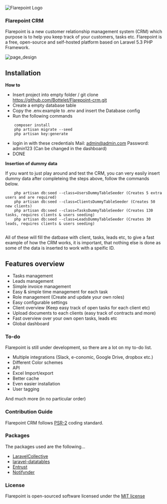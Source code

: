 

![Flarepoint Logo](https://cloud.githubusercontent.com/assets/15610490/16813901/ebfd6d94-4933-11e6-9fee-655f6193f38e.png)
### Flarepoint CRM
Flarepoint is a new customer relationship management system (CRM) which purpose is to help you keep track of your customers, tasks etc. Flarepoint is a free, open-source and self-hosted platform based on Laravel 5.3 PHP Framework.

![page_design](https://cloud.githubusercontent.com/assets/15610490/16659700/903393ac-446b-11e6-969c-831fcd698a06.PNG)


## Installation



**How to**

- Insert project into empty folder / git clone https://github.com/Bottelet/Flarepoint-crm.git
- Create a empty database table
- Copy the .env.example to .env and insert the Database config
- Run the following commands
```
    composer install
    php artisan migrate --seed
    php artisan key:generate
```
- login in with these credentials  Mail: admin@admin.com Password: admin123 (Can be changed in the dashboard)
- DONE

**Insertion of dummy data**

If you want to just play around and test the CRM, you can very easily insert dummy data after completeing the steps above, follow the commands below.

```
    php artisan db:seed --class=UsersDummyTableSeeder (Creates 5 extra users and are required)
    php artisan db:seed --class=ClientsDummyTableSeeder (Creates 50 new clients)
    php artisan db:seed --class=TasksDummyTableSeeder (Creates 130 tasks, requires clients & users seeding)
    php artisan db:seed --class=LeadsDummyTableSeeder (Creates 30 leads, requires clients & users seeding)
    
```

All of these will fill the datbase with client, tasks, leads etc, to give a fast example of how the CRM works, it is important, that nothing else is done as some of the data is inserted to work with a speific ID.


## Features overview
- Tasks management
- Leads management
- Simple invoice management
- Easy & simple time management for each task
- Role management (Create and update your own roles)
- Easy configurable settings
- Client overview (Keep easy track of open tasks for each client etc)
- Upload documents to each clients (easy track of contracts and more)
- Fast overview over your own open tasks, leads etc
- Global dashboard


### To-do

Flarepoint is still under development, so there are a lot on my to-do list.

- Multiple integrations (Slack, e-conomic, Google Drive, dropbox etc.)
- Different Color schemes
- API
- Excel Import/export
- Better cache
- Even easier installation
- User tagging

And much more (in no particular order)

### Contribution Guide
Flarepoint CRM follows [PSR-2](https://github.com/php-fig/fig-standards/blob/master/accepted/PSR-2-coding-style-guide.md) coding standard.

### Packages
The packages used are the following...

- [LaravelCollective](https://github.com/LaravelCollective/html)
- [laravel-datatables](https://github.com/yajra/laravel-datatables)
- [Entrust](https://github.com/Zizaco/entrust)
- [Notifynder](https://github.com/fenos/Notifynder)


### License

Flarepoint is open-sourced software licensed under the [MIT license](http://opensource.org/licenses/MIT)
